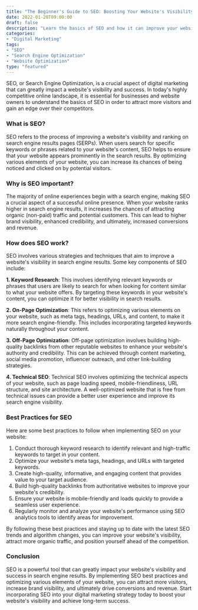 ```yaml
---
title: "The Beginner's Guide to SEO: Boosting Your Website's Visibility"
date: 2022-01-20T09:00:00
draft: false
description: "Learn the basics of SEO and how it can improve your website's visibility in search engines."
categories:
- "Digital Marketing"
tags:
- "SEO"
- "Search Engine Optimization"
- "Website Optimization"
type: "featured"
---
```


SEO, or Search Engine Optimization, is a crucial aspect of digital marketing that can greatly impact a website's visibility and success. In today's highly competitive online landscape, it is essential for businesses and website owners to understand the basics of SEO in order to attract more visitors and gain an edge over their competitors.

### What is SEO?

SEO refers to the process of improving a website's visibility and ranking on search engine results pages (SERPs). When users search for specific keywords or phrases related to your website's content, SEO helps to ensure that your website appears prominently in the search results. By optimizing various elements of your website, you can increase its chances of being noticed and clicked on by potential visitors.

### Why is SEO important?

The majority of online experiences begin with a search engine, making SEO a crucial aspect of a successful online presence. When your website ranks higher in search engine results, it increases the chances of attracting organic (non-paid) traffic and potential customers. This can lead to higher brand visibility, enhanced credibility, and ultimately, increased conversions and revenue.

### How does SEO work?

SEO involves various strategies and techniques that aim to improve a website's visibility in search engine results. Some key components of SEO include:

**1. Keyword Research**: This involves identifying relevant keywords or phrases that users are likely to search for when looking for content similar to what your website offers. By targeting these keywords in your website's content, you can optimize it for better visibility in search results.

**2. On-Page Optimization**: This refers to optimizing various elements on your website, such as meta tags, headings, URLs, and content, to make it more search engine-friendly. This includes incorporating targeted keywords naturally throughout your content.

**3. Off-Page Optimization**: Off-page optimization involves building high-quality backlinks from other reputable websites to enhance your website's authority and credibility. This can be achieved through content marketing, social media promotion, influencer outreach, and other link-building strategies.

**4. Technical SEO**: Technical SEO involves optimizing the technical aspects of your website, such as page loading speed, mobile-friendliness, URL structure, and site architecture. A well-optimized website that is free from technical issues can provide a better user experience and improve its search engine visibility.

### Best Practices for SEO

Here are some best practices to follow when implementing SEO on your website:

1. Conduct thorough keyword research to identify relevant and high-traffic keywords to target in your content.
2. Optimize your website's meta tags, headings, and URLs with targeted keywords.
3. Create high-quality, informative, and engaging content that provides value to your target audience.
4. Build high-quality backlinks from authoritative websites to improve your website's credibility.
5. Ensure your website is mobile-friendly and loads quickly to provide a seamless user experience.
6. Regularly monitor and analyze your website's performance using SEO analytics tools to identify areas for improvement.

By following these best practices and staying up to date with the latest SEO trends and algorithm changes, you can improve your website's visibility, attract more organic traffic, and position yourself ahead of the competition.

### Conclusion

SEO is a powerful tool that can greatly impact your website's visibility and success in search engine results. By implementing SEO best practices and optimizing various elements of your website, you can attract more visitors, increase brand visibility, and ultimately drive conversions and revenue. Start incorporating SEO into your digital marketing strategy today to boost your website's visibility and achieve long-term success.
